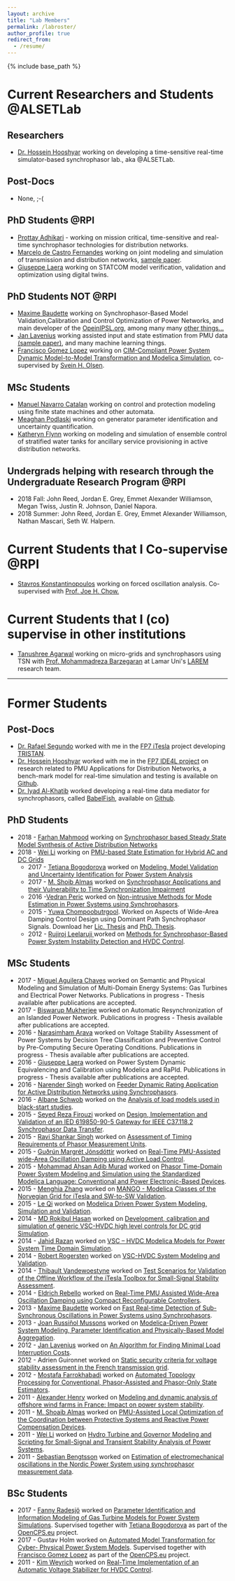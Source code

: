 ```yaml
---
layout: archive
title: "Lab Members"
permalink: /labroster/
author_profile: true
redirect_from:
  - /resume/
---
```

{% include base_path %}

# Current Researchers and Students @ALSETLab

## Researchers
- [Dr. Hossein Hooshyar](http://homepages.rpi.edu/~hooshh/) working on developing a time-sensitive real-time simulator-based synchrophasor lab., aka @ALSETLab.

## Post-Docs
- None, ;-(

## PhD Students @RPI
- [Prottay Adhikari](https://www.linkedin.com/in/prottay-adhikari-09115344/) - working on mission critical, time-sensitive and real-time synchrophasor technologies for distribution networks.
- [Marcelo de Castro Fernandes](https://www.linkedin.com/in/marcelo-de-castro-615570b3/) working on joint modeling and simulation of transmission and distribution networks, [sample paper](https://www.researchgate.net/publication/326073560_Modeling_and_simulation_of_a_hybrid_single-phasethree-phase_system_in_modelica).
- [Giuseppe Laera](https://www.linkedin.com/in/giuseppe-laera-52455928/) working on STATCOM model verification, validation and optimization using digital twins.

## PhD Students NOT @RPI
- [Maxime Baudette](http://www.baudette.fr) working on Synchrophasor-Based Model Validation,Calibration and Control Optimization of Power Networks, and main developer of the [OpeinIPSL.org](http://openipsl.org), among many many [other things...](https://github.com/maximebaudette)
- [Jan Lavenius](https://www.linkedin.com/in/jan-lavenius-3a6a0595/) working assisted input and state estimation from PMU data [(sample paper)](https://ieeexplore.ieee.org/document/8481338), and many machine learning things.
- [Francisco Gomez Lopez](https://www.linkedin.com/in/gomezlopez/) working on [CIM-Compliant Power System Dynamic Model-to-Model Transformation and Modelica Simulation](http://ieeexplore.ieee.org/document/8231176/), co-supervised by [Svein H. Olsen](https://www.linkedin.com/in/sveinolsen/).

## MSc Students
- [Manuel Navarro Catalan](https://www.linkedin.com/in/manuel-navarro-catalan/) working on control and protection modeling using finite state machines and other automata.
- [Meaghan Podlaski](https://www.linkedin.com/in/meaghan-podlaski-95552310b/) working on generator parameter identification and uncertainty quantification.
- [Katheryn Flynn](https://www.ecse.rpi.edu/news/grainger-scholars/2018-recipients) working on modeling and simulation of ensemble control of stratified water tanks for ancillary service provisioning in active distribution networks.

## Undergrads helping with research through the Undergraduate Research Program @RPI
- 2018 Fall:  John Reed, Jordan E. Grey, Emmet Alexander Williamson, Megan Twiss, Justin R. Johnson, Daniel Napora.
- 2018 Summer: John Reed, Jordan E. Grey, Emmet Alexander Williamson, Nathan Mascari, Seth W. Halpern.

# Current Students that I Co-supervise @RPI
- [Stavros Konstantinopoulos](https://www.linkedin.com/in/stavros-konstantinopoulos-1366a6113/) working on forced oscillation analysis. Co-supervised with [Prof. Joe H. Chow.](https://www.ecse.rpi.edu/~chowj/)

# Current Students that I (co) supervise in other institutions
- [Tanushree Agarwal](https://www.researchgate.net/profile/Tanushree_Agarwal6) working on micro-grids and synchrophasors using TSN with [Prof. Mohammadreza Barzegaran](https://www.researchgate.net/profile/Mohammadreza_Barzegaran) at Lamar Uni's [LAREM](https://www.lamar.edu/engineering/electrical/faculty-and-staff/barzegaran/microgrid/research/larem-lab-team.html) research team.

---

# Former Students

## Post-Docs
  - [Dr. Rafael Segundo](https://www.linkedin.com/in/rafael-segundo-1691702b/) worked with me in the [FP7 iTesla](http://cordis.europa.eu/project/rcn/101320_en.html) project developing [TRISTAN](https://github.com/ALSETLab/TRISTAN).
  - [Dr. Hossein Hooshyar](http://homepages.rpi.edu/~hooshh/) worked with me in the [FP7 IDE4L project](http://cordis.europa.eu/result/rcn/196576_en.html) on research related to PMU Applications for Distribution Networks, a bench-mark model for real-time simulation and testing is available on [Github](https://github.com/ALSETLab/ADN-RT-EMTP-Model).
  - [Dr. Iyad Al-Khatib](https://www.linkedin.com/in/iyad-al-khatib-4096075/) worked developing a real-time data mediator for synchrophasors, called [BabelFish](http://ieeexplore.ieee.org/document/7131910/), available on [Github](https://github.com/ALSETLab/BabelFish).

## PhD Students
- 2018 - [Farhan Mahmood](https://www.linkedin.com/in/farhan-mahmood-a04a003b/) working on [Synchrophasor based Steady State Model Synthesis of Active Distribution Networks](http://www.diva-portal.org/smash/record.jsf?pid=diva2:1223943)
- 2018 - [Wei Li](https://www.linkedin.com/in/wei-li-13410129/) working on [PMU-based State Estimation for Hybrid AC and DC Grids](http://www.diva-portal.org/smash/record.jsf?pid=diva2:1191306)
  - 2017 - [Tetiana Bogodorova](https://www.linkedin.com/in/tetiana-bogodorova-20711763/) worked on [Modeling, Model Validation and Uncertainty Identification for Power System Analysis](https://ecse.rpi.edu/~vanfrl/documents/phdthesis/2017_Bogodorova_PhD_Thesis.pdf)
  - 2017 - [M. Shoib Almas](https://www.linkedin.com/in/muhammadsalmas/) worked on [Synchrophasor Applications and their Vulnerability to Time Synchronization Impairment](https://ecse.rpi.edu/~vanfrl/documents/phdthesis/2017_Almas_PhD_Thesis.pdf)
  - 2016 -[Vedran Peric](http://kth.diva-portal.org/smash/record.jsf?pid=diva2%3A903639&dswid=-3135) worked on [Non-intrusive Methods for Mode Estimation in Power Systems using Synchrophasors](https://ecse.rpi.edu/~vanfrl/documents/phdthesis/2016_Peric_PhD_Thesis.pdf).
  - 2015 - [Yuwa Chompoobutrgool](https://www.linkedin.com/in/yuwa-chompoobutrgool-7b977222/). Worked on Aspects  of Wide-Area Damping Control Design using Dominant Path Synchrophasor Signals. Download her [Lic. Thesis](https://ecse.rpi.edu/~vanfrl/documents/licenciatethesis/2012_Yuwa_LicThesis.pdf) and [PhD. Thesis](https://ecse.rpi.edu/~vanfrl/documents/phdthesis/2015_Yuwa_PhD_Thesis.pdf).
  - 2012 - [Rujiroj Leelaruji
](https://www.linkedin.com/in/rujiroj-leelaruji-11b9734/) worked on [Methods for Synchrophasor-Based Power System Instability Detection and HVDC Control](https://ecse.rpi.edu/~vanfrl/documents/phdthesis/2012_RL_PHD_Thesis.pdf).

## MSc Students
- 2017 - [Miguel Aguilera Chaves](https://www.linkedin.com/in/miguel-aguilera-451b8214a/) worked on Semantic and Physical Modeling and Simulation of Multi-Domain Energy Systems: Gas Turbines and Electrical Power Networks. Publications in progress - Thesis available after publications are accepted.
- 2017 - [Biswarup Mukherjee](https://www.linkedin.com/in/biswarup-mukherjee-41533311b/) worked on Automatic Resynchronization of an Islanded Power Network. Publications in progress - Thesis available after publications are accepted.
- 2016 - [Narasimham Arava](https://www.linkedin.com/in/narasimham-arava-815aa535/) worked on Voltage Stability Assessment of Power Systems by Decision Tree Classification and Preventive Control by Pre-Computing Secure Operating Conditions. Publications in progress - Thesis available after publications are accepted.
- 2016 - [Giuseppe Laera](https://www.linkedin.com/in/giuseppe-laera-52455928/) worked on Power System Dynamic Equivalencing and Calibration using Modelica and RaPId. Publications in progress - Thesis available after publications are accepted.
- 2016 - [Narender Singh](https://www.linkedin.com/in/narender-singh-76aa338a/) worked on [Feeder Dynamic Rating Application for Active Distribution Networks using Synchrophasors](https://ecse.rpi.edu/~vanfrl/documents/mscthesis/2016_Narender_MSc_Thesis.pdf).
- 2016 - [Albane Schwob](https://www.linkedin.com/in/albane-schwob-3bb78393/) worked on the [Analysis of load models used in black-start studies](https://ecse.rpi.edu/~vanfrl/documents/mscthesis/2016_Albane_MScThesis.pdf).
- 2015 - [Seyed Reza Firouzi](https://www.linkedin.com/in/reza-firouzi/) worked on [Design, Implementation and Validation of an IED 619850-90-5 Gateway for IEEE C37.118.2 Synchrophasor Data Transfer](https://ecse.rpi.edu/~vanfrl/documents/mscthesis/2015_Seyed_Reza%20Firouzi_MSc%20thesis%20report.pdf).
- 2015 - [Ravi Shankar Singh](https://www.linkedin.com/in/ravi-shankar-singh-15ba1434/) worked on [Assessment of Timing Requirements of Phasor Measurement Units](https://ecse.rpi.edu/~vanfrl/documents/mscthesis/2015_Ravi_MScThesis.pdf).
- 2015 - [Guðrún Margrét Jónsdóttir](https://www.facebook.com/krokkodilli) worked on [Real-Time PMU-Assisted wide-Area Oscillation Damping using Active Load Control](https://ecse.rpi.edu/~vanfrl/documents/mscthesis/2015_Gudrun_MScThesis.pdf).
- 2015 - [Mohammad Ahsan Adib Murad](https://www.linkedin.com/in/maamurad/) worked on [Phasor Time-Domain Power System Modeling and Simulation using the Standardized Modelica Language: Conventional and Power Electronic-Based Devices](https://ecse.rpi.edu/~vanfrl/documents/mscthesis/2015_Ahsan_MScThesis.pdf).
- 2015 - [Menghia Zhang](https://www.linkedin.com/in/mengjiazhang/) worked on [MANGO - Modelica Classes of the Norvegian Grid for iTesla and SW-to-SW Validation](https://ecse.rpi.edu/~vanfrl/documents/mscthesis/2015_MengjiaZhang_MScThesis.pdf).
- 2015 - [Le Qi](https://www.linkedin.com/in/le-qi-6bb4a483/) worked on [Modelica Driven Power System Modeling, Simulation and Validation](https://ecse.rpi.edu/~vanfrl/documents/mscthesis/2014_LeQi_MScThesis.pdf).
- 2014 - [MD Rokibul Hasan](https://www.linkedin.com/in/md-rokibul-hasan-77854333/) worked on [Development, calibration and simulation of generic VSC-HVDC high level controls for DC grid Simulation](https://ecse.rpi.edu/~vanfrl/documents/mscthesis/2014_Rokib_MSc_Thesis.pdf).
- 2014 - [Jahid Razan](https://www.linkedin.com/in/jahid-razan-939002aa/) worked on [VSC – HVDC Modelica Models for Power System Time Domain Simulation](https://ecse.rpi.edu/~vanfrl/documents/mscthesis/2014_Jahidul_MScThesis.pdf).
- 2014 - [Robert Rogersten](https://www.linkedin.com/in/robert-rogersten-5a6b0595/) worked on [VSC-HVDC System Modeling and Validation](https://ecse.rpi.edu/~vanfrl/documents/mscthesis/2015_ROBERT_ROGERSTEN_MScThesis.pdf).
- 2014 - [Thibault Vandewoestyne](https://www.linkedin.com/in/thibault-vandewoestyne-24681546/) worked on [Test Scenarios for Validation of the Offline Workflow of the iTesla Toolbox for Small-Signal Stability Assessment](https://ecse.rpi.edu/~vanfrl/documents/mscthesis/2015_Thimbault_MScThesis.pdf).
- 2014 - [Eldrich Rebello](https://www.linkedin.com/in/eldrichrebello/) worked on [Real-Time PMU Assisted Wide-Area Oscillation Damping using Compact Reconfigurable Controllers](https://ecse.rpi.edu/~vanfrl/documents/mscthesis/2014_Eldrich_MScThesisKTH_Cover.pdf).
- 2013 - [Maxime Baudette](http://baudette.fr/) worked on [Fast Real-time Detection of Sub-Synchronous Oscillations in Power Systems using Synchrophasors](https://ecse.rpi.edu/~vanfrl/documents/mscthesis/2013_Maxime_MScThesis.pdf).
- 2013 - [Joan Russiñol Mussons](https://www.linkedin.com/in/joanrm/) worked on [Modelica-Driven Power System Modeling, Parameter Identification and Physically-Based Model Aggregation](https://ecse.rpi.edu/~vanfrl/documents/mscthesis/2013_Joan_MSc_Thesis.pdf).
- 2012 - [Jan Lavenius](https://www.linkedin.com/in/jan-lavenius-3a6a0595/) worked on [An Algorithm for Finding Minimal Load Interruption Costs](https://ecse.rpi.edu/~vanfrl/documents/mscthesis/2012_JanLavenius_MScThesis.pdf).
- 2012 - Adrien Guironnet worked on [Static security criteria for voltage stability assessment in the French transmission grid](https://ecse.rpi.edu/~vanfrl/documents/mscthesis/2012_AG_MSc_Thesis.pdf).
- 2012 - [Mostafa Farrokhabadi](https://www.linkedin.com/in/mostafafarrokh/) worked on [Automated Topology Processing for Conventional, Phasor-Assisted and Phasor-Only State Estimators](https://ecse.rpi.edu/~vanfrl/documents/mscthesis/2012_MostafaF_MScThesis.pdf).
- 2011 - [Alexander Henry](https://www.linkedin.com/in/alexandre-henry-48591028/) worked on [Modeling and dynamic analysis of offshore wind farms in France: Impact on power system stability](https://ecse.rpi.edu/~vanfrl/documents/mscthesis/2011_AH_MscThesis.pdf).
- 2011 - [M. Shoaib Almas](https://www.linkedin.com/in/muhammadsalmas/) worked on [PMU-Assisted Local Optimization of the Coordination between Protective Systems and Reactive Power Compensation Devices](https://ecse.rpi.edu/~vanfrl/documents/mscthesis/2011_Almas_MSc_Thesis.pdf).
- 2011 - [Wei Li](https://www.linkedin.com/in/wei-li-13410129/) worked on [Hydro Turbine and Governor Modeling and Scripting for Small-Signal and Transient Stability Analysis of Power Systems](https://ecse.rpi.edu/~vanfrl/documents/mscthesis/2011_WL_MSc_Thesis.pdf).
- 2011 - [Sebastian Bengtsson](https://www.linkedin.com/in/sebastian-bengtsson-46544427/) worked on [Estimation of electromechanical oscillations in the Nordic Power System using synchrophasor measurement data](https://ecse.rpi.edu/~vanfrl/documents/mscthesis/2011_SB_MSc_Thesis.pdf).


## BSc Students
- 2017 - [Fanny Radesjö](https://www.linkedin.com/in/fanny-radesjö-971a8911a/) worked on [Parameter Identification and Information Modeling of Gas Turbine Models for Power System Simulations](https://ecse.rpi.edu/~vanfrl/documents/bscreports/2017_Fanny_BSc_report.pdf). Supervised together with [Tetiana Bogodorova](https://www.linkedin.com/in/tetiana-bogodorova-20711763/) as part of the [OpenCPS.eu](https://opencps.eu) project.
- 2017 - Gustav Holm worked on [Automated Model Transformation for Cyber- Physical Power System Models](https://ecse.rpi.edu/~vanfrl/documents/bscreports/2017_Gustav_BSc_Report.pdf). Supervised together with [Francisco Gomez Lopez](https://www.linkedin.com/in/gomezlopez/) as part of the [OpenCPS.eu](https://opencps.eu) project.
- 2011 - [Kim Weyrich](https://www.linkedin.com/in/kim-weyrich-03738b84/) worked on [Real-Time Implementation of an Automatic Voltage Stabilizer for HVDC Control](https://ecse.rpi.edu/~vanfrl/documents/bscreports/).
